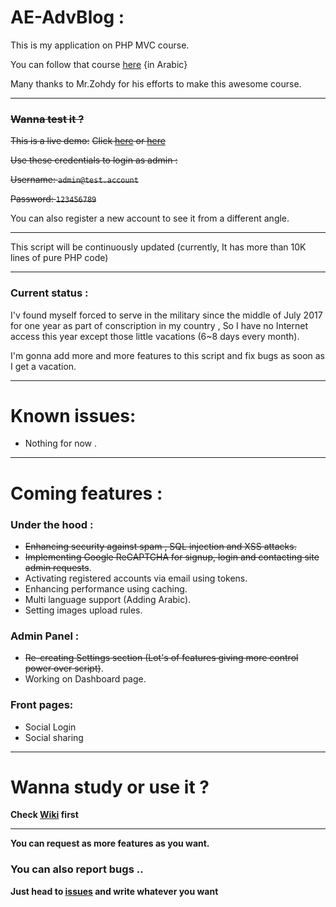 # AE-AdvBlog :
This is my application on PHP MVC course.

You can follow that course [here](https://www.youtube.com/playlist?list=PLGO8ntvxgiZPZBHUGED6ItUujXylNGpMH) {in Arabic}

Many thanks to Mr.Zohdy for his efforts to make this awesome course.
***
### ~~Wanna test it ?~~
~~This is a live demo:~~
~~Click [here](http://bit.ly/2vc4ZSf) or [here](http://bit.ly/2v6C5mA)~~

~~Use these credentials to login as admin :~~

~~Username: `admin@test.account`~~

~~Password: `123456789`~~

You can also register a new account to see it from a different angle.
***
This script will be continuously updated (currently, It has more than 10K lines of pure PHP code)
***
### Current status :
I'v found myself forced to serve in the military since the middle of July 2017 for one year as part of conscription in my country , So I have no Internet access this year except those little vacations (6~8 days every month).

I'm gonna add more and more features to this script and fix bugs as soon as I get a vacation.
***
# Known issues:
- Nothing for now .
***
# Coming features :
### Under the hood :
- ~~Enhancing security against spam , SQL injection and XSS attacks.~~
- ~~Implementing Google ReCAPTCHA for signup, login and contacting site admin requests~~.
- Activating registered accounts via email using tokens.
- Enhancing performance using caching.
- Multi language support (Adding Arabic).
- Setting images upload rules.
### Admin Panel :
- ~~Re-creating Settings section (Lot's of features giving more control power over script)~~.
- Working on Dashboard page.
### Front pages:
- Social Login
- Social sharing
***
# Wanna study or use it ?
**Check [Wiki](https://github.com/akkk33/AE-AdvBlog/wiki) first**
***
**You can request as more features as you want.**
### You can also report bugs ..
**Just head to [issues](https://github.com/akkk33/AE-AdvBlog/issues) and write whatever you want**
